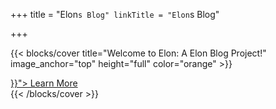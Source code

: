 +++
title = "Elon`s Blog"
linkTitle = "Elon`s Blog"

+++

{{< blocks/cover title="Welcome to Elon: A Elon Blog Project!" image_anchor="top" height="full" color="orange" >}}
<div class="mx-auto">
	<a class="btn btn-lg btn-primary mr-3 mb-4" href="{{< relref "/posts" >}}">
		Learn More <i class="fas fa-arrow-alt-circle-right ml-2"></i>
	</a>
</div>
{{< /blocks/cover >}}
